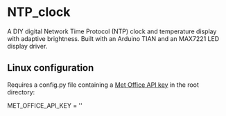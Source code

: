 # NTP_clock

A DIY digital Network Time Protocol (NTP) clock and temperature display with adaptive brightness. Built with an Arduino TIAN and an MAX7221 LED display driver.

## Linux configuration

Requires a config.py file containing a [Met Office API key](https://www.metoffice.gov.uk/services/data/datapoint/api) in the root directory:

MET_OFFICE_API_KEY = '<Your DataPoint API key>'


